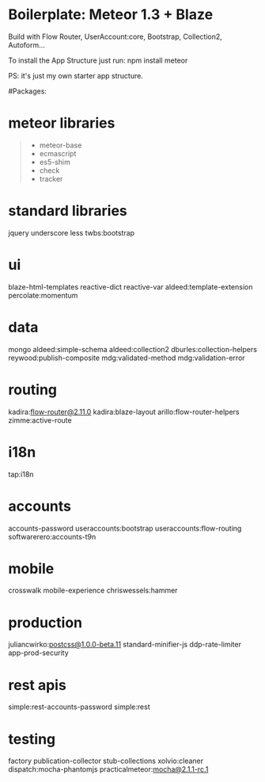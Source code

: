# Boilerplate: Meteor 1.3 + Blaze

Build with Flow Router, UserAccount:core, Bootstrap, Collection2, Autoform... 

To install the App Structure just run:
npm install
meteor

PS: it's just my own starter app structure.

#Packages:

# meteor libraries
> - meteor-base
> - ecmascript
> - es5-shim
> - check
> - tracker

# standard libraries
jquery
underscore
less
twbs:bootstrap

# ui
blaze-html-templates
reactive-dict
reactive-var
aldeed:template-extension
percolate:momentum

# data
mongo
aldeed:simple-schema
aldeed:collection2
dburles:collection-helpers
reywood:publish-composite
mdg:validated-method
mdg:validation-error

# routing
kadira:flow-router@2.11.0
kadira:blaze-layout
arillo:flow-router-helpers
zimme:active-route

# i18n
tap:i18n

# accounts
accounts-password
useraccounts:bootstrap
useraccounts:flow-routing
softwarerero:accounts-t9n

# mobile
crosswalk
mobile-experience
chriswessels:hammer

# production
juliancwirko:postcss@1.0.0-beta.11
standard-minifier-js
ddp-rate-limiter
app-prod-security

# rest apis
simple:rest-accounts-password
simple:rest

# testing
factory
publication-collector
stub-collections
xolvio:cleaner
dispatch:mocha-phantomjs
practicalmeteor:mocha@2.1.1-rc.1
